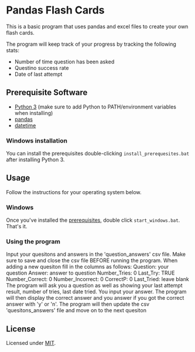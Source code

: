 # Pandas Flash Cards

This is a basic program that uses pandas and excel files to create your own flash cards.

The program will keep track of your progress by tracking the following stats:
- Number of time question has been asked
- Questino success rate
- Date of last attempt


## Prerequisite Software

- [Python 3](https://www.python.org/) (make sure to add Python to PATH/environment variables when installing)
- [pandas](https://pandas.pydata.org/)
- [datetime](https://github.com/SeleniumHQ/selenium/](https://docs.python.org/3/library/datetime.html))


### Windows installation

You can install the prerequisites double-clicking `install_prerequesites.bat` after installing Python 3.

## Usage
     
Follow the instructions for your operating system below.

### Windows

Once you've installed the [prerequisites](#prerequisite-software), double click `start_windows.bat`. That's it. 

### Using the program
Input your quesitons and answers in the 'question_answers' csv file. Make sure to save and close the csv file BEFORE running the program.
When adding a new quesiton fill in the columns as follows:
Question: your question
Answer: answer to question
Number_Tries: 0
Last_Try: TRUE
Number_Correct: 0
Number_Incorrect: 0
CorrectP: 0
Last_Tried: leave blank
The program will ask you a question as well as showing your last attempt result, number of tries, last date tried.
You input your answer. The program will then display the correct answer and you answer if you got the correct answer with 'y' or 'n'. The program will then update the csv 'quesitons_answers' file and move on to the next quesiton



## License

Licensed under [MIT]((https://opensource.org/license/mit/)).
